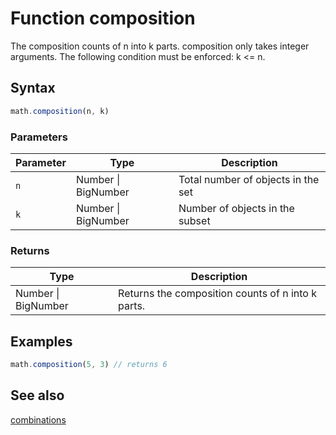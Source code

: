 <!-- Note: This file is automatically generated from source code comments. Changes made in this file will be overridden. -->
# Function composition
The composition counts of n into k parts.
composition only takes integer arguments.
The following condition must be enforced: k <= n.
## Syntax
```js
math.composition(n, k)
```
### Parameters
Parameter | Type | Description
--------- | ---- | -----------
`n` | Number &#124; BigNumber | Total number of objects in the set
`k` | Number &#124; BigNumber | Number of objects in the subset
### Returns
Type | Description
---- | -----------
Number &#124; BigNumber | Returns the composition counts of n into k parts.
## Examples
```js
math.composition(5, 3) // returns 6
```
## See also
[combinations](combinations.md)
